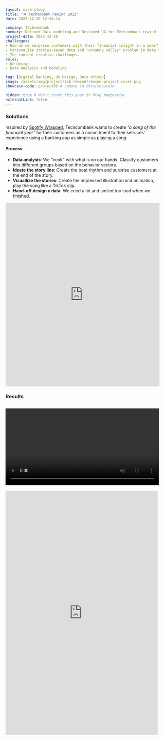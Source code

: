 ```yaml
---
layout: case-study
title: "⏪ Techombank Rewind 2022"
date: 2022-12-20 12:56:34

company: Techcombank
summary: Defined Data modeling and Designed UX for Techcombank rewind feature-based data insights ⏪ Rewind 2022, tell customers about their financial life in a year.
project-date: 2022-12-20
challenges:
- How do we surprise customers with their financial insight in a year? Tell meaningful stories to make them proud, more emotional, and helpful insights.
- Personalize stories-based data and "Uncanny Valley" problem in data telling.
- The content creation challenges.
roles:
- UX Design
- Data Analysis and Modeling

tag: [Digital Banking, UX Design, Data driven]
image: /assets/img/project/tcb-rewind/rewind-project-cover.png
showcase-code: project08 # update in data/showcase

hidden: true # don't count this post in blog pagination
externalLink: false
---
```


### Solutions

Inspired by [Spotify Wrapped](https://www.spotify.com/us/wrapped/), Techcombank wants to create *"a song of the financial year"* for their customers as a commitment to their services' experience using a banking app as simple as playing a song.

#### Process
- **Data analysis**: We "cook" with what is on our hands. Classify customers into different groups based on the behavior vectors.
- **Ideate the story line**: Create the beat rhythm and surprise customers at the end of the story.
- **Visuallize the stories**: Create the impressed illustration and animation, play the song like a TikTok clip.
- **Hand-off design x data**: We cried a lot and smiled too loud when we finished.

<iframe style="border: 1px solid rgba(0, 0, 0, 0.1);" width="100%" height="600" src="https://www.figma.com/embed?embed_host=share&url=https%3A%2F%2Fwww.figma.com%2Fproto%2FDjDve72il2TTbC6zzMEMUU%2FTechcombank-Rewind-2022%3Ftype%3Ddesign%26node-id%3D1-4%26t%3DIvB3RD1e63U5tVkB-1%26scaling%3Dcontain%26page-id%3D0%253A1%26starting-point-node-id%3D1%253A4%26mode%3Ddesign" allowfullscreen></iframe>

### Results

<video src="/assets/img/project/tcb-rewind/rewind-mock.mp4" width="100%" style ="margin: auto; background-color: white" controls autoplay loop></video>
---
<iframe src="https://www.facebook.com/plugins/post.php?href=https%3A%2F%2Fwww.facebook.com%2Fbeatvn.network%2Fposts%2Fpfbid02hkYyAa6veX8DBUetN21zNiGHPdr9ftJebKGXxDUnmpyy9RrpMBHJHppm8mAj3Zq6l&show_text=true&width=500" width="500" height="800" style="border:none;overflow:hidden" scrolling="no" frameborder="0" allowfullscreen="true" allow="autoplay; clipboard-write; encrypted-media; picture-in-picture; web-share"></iframe>